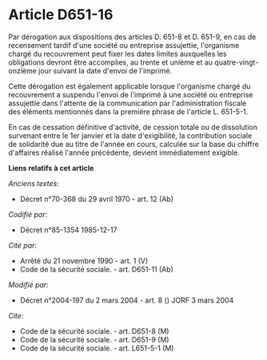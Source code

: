 # Article D651-16

Par dérogation aux dispositions des articles D. 651-8 et D. 651-9, en cas de recensement tardif d'une société ou entreprise
assujettie, l'organisme chargé du recouvrement peut fixer les dates limites auxquelles les obligations devront être
accomplies, au trente et unième et au quatre-vingt-onzième jour suivant la date d'envoi de l'imprimé.

Cette dérogation est également applicable lorsque l'organisme chargé du recouvrement a suspendu l'envoi de l'imprimé à une
société ou entreprise assujettie dans l'attente de la communication par l'administration fiscale des éléments mentionnés dans
la première phrase de l'article L. 651-5-1.

En cas de cessation définitive d'activité, de cession totale ou de dissolution survenant entre le 1er janvier et la date
d'exigibilité, la contribution sociale de solidarité due au titre de l'année en cours, calculée sur la base du chiffre
d'affaires réalisé l'année précédente, devient immédiatement exigible.

**Liens relatifs à cet article**

_Anciens textes_:

  - Décret n°70-368 du 29 avril 1970 - art. 12 (Ab)

_Codifié par_:

  - Décret n°85-1354 1985-12-17

_Cité par_:

  - Arrêté du 21 novembre 1990 - art. 1 (V)
  - Code de la sécurité sociale. - art. D651-11 (Ab)

_Modifié par_:

  - Décret n°2004-197 du 2 mars 2004 - art. 8 () JORF 3 mars 2004

_Cite_:

  - Code de la sécurité sociale. - art. D651-8 (M)
  - Code de la sécurité sociale. - art. D651-9 (M)
  - Code de la sécurité sociale. - art. L651-5-1 (M)
